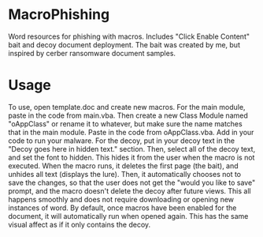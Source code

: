 # MacroPhishing
Word resources for phishing with macros. Includes "Click Enable Content" bait and decoy document deployment. The bait was created by me, but inspired by cerber ransomware document samples. 

# Usage

To use, open template.doc and create new macros. For the main module, paste in the code from main.vba. Then create a new Class Module named "oAppClass" or rename it to whatever, but make sure the name matches that in the main module. Paste in the code from oAppClass.vba. Add in your code to run your malware. For the decoy, put in your decoy text in the "Decoy goes here in hidden text." section. Then, select all of the decoy text, and set the font to hidden. This hides it from the user when the macro is not executed. When the macro runs, it deletes the first page (the bait), and unhides all text (displays the lure). Then, it automatically chooses not to save the changes, so that the user does not get the "would you like to save" prompt, and the macro doesn't delete the decoy after future views. This all happens smoothly and does not require downloading or opening new instances of word. By default, once macros have been enabled for the document, it will automatically run when opened again. This has the same visual affect as if it only contains the decoy. 

